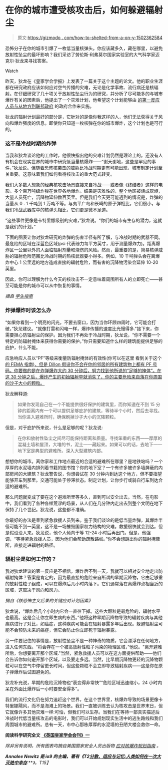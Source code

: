 # 在你的城市遭受核攻击后，如何躲避辐射尘

> 原文:[https://gizmodo . com/how-to-shelted-from-a-on-y-1502362584](https://gizmodo.com/how-to-shelter-from-fallout-after-a-nuclear-attack-on-y-1502362584)

恐怖分子在你的城市引爆了一枚低当量核弹头。你应该藏多久，藏在哪里，以避免放射性坠尘的最坏影响？我们采访了劳伦斯·利弗莫尔国家实验室的大气科学家迈克尔·狄龙来寻找答案。

Watch

昨天，狄龙在《皇家学会学报》上发表了一篇关于这个主题的论文。他的职业生涯都在研究政府应该如何应对空气传播的灾难，无论是化学事故、流行病还是核辐射。在仔细研究了几十项关于放射性坠尘行为的研究，并分析了尽可能多的与城市爆炸有关的因素后，他提出了一个灾难计划，他希望这个计划能够由 [的第一反应人员与从地方到联邦政府](https://responder.llnl.gov/data/assets/docs/publications/Planning_Guidance_for_Response_to_a_Nuclear_Detonation-2nd_Edition_FINAL.pdf) 的政府合作来实施。

狄龙的辐射计划最好的部分是，它针对的是像你我这样的人，他们无法获得关于风向和爆炸强度的信息。即使你只知道一枚核弹在你的城市爆炸，这个计划也是可行的。

### 这不是冷战时期的炸弹

当我和狄龙谈论他的工作时，他很快指出他的灾难计划仍然是理论上的。还没有人有机会在现实世界的城市中研究低当量核爆炸——“谢天谢地，这些是罕见的事件，”狄龙说。但随着恐怖核袭击的威胁比冷战时期更有可能出现，城市制定计划至关重要。这意味着我们如何看待核攻击的重大范式转变。

我们大多数人想象的经典核攻击场景直接来自冷战——或者像《终结者》这样的电影。多个百万吨级炸弹在世界各地爆炸。结果是灾难性的，整个地区被烧成灰烬，大量人员死亡，沉降物延伸数百英里。但是我们今天更可能遇到的情况是，炸弹的当量从 0 . 1 千吨到 1 万吨不等。与夷平广岛和长崎的原子弹相比，它们很小，与我们冷战武器库中的核弹头相比，它们更是微不足道。

“这些事件更像是卡特里娜级别的灾难，”狄龙说。“你们的城市有生存的潜力，这就是我们的计划。”

下面的图表让你对狄龙研究的炸弹的伤害半径有所了解，与冷战时期的武器不同。最危险的区域在深蓝色区域(psi 代表磅力每平方英寸，用于测量爆炸力)。距离爆炸区一公里以外的人面临辐射剂量和烧伤的风险。然而，最重要的是，简易核弹威胁的辐射危险范围比冷战时期的热核武器要小得多。例如，10 千吨弹头会在离爆炸中心 1 公里远的地方造成直接的辐射危险，而有害的沉降物污染会延伸 10-20 英里。

因此，你可以理解为什么今天的核攻击不一定意味着周围所有人的立即死亡——甚至可能是你的城市可以从中恢复的事情。

*摘自* [*学生指南*](https://responder.llnl.gov/content/assets/docs/training/SG-Fed-IND-Response-planning.pdf)

### 炸弹爆炸时该怎么办

“如果你看到一个明亮的闪光，不要去窗口，因为当你环顾四周时，它可能会打破，”狄龙建议。"就像打雷和闪电一样，爆炸传播的速度比光慢得多."接下来，你需要担心防辐射尘的保护。因为我们不再处于冷战时期，狄龙说，“你不需要一个特定的防辐射掩体来获得你需要的保护。”你只需要知道什么样的建筑能提供足够的庇护，什么不能。

应急响应人员以“PF”等级来衡量防辐射掩体的有效性(你可以在这里 看到关于这个 [的 FEMA 指南)，但是 Dillon 假设你不会在你的邻居的所有建筑物上都有 PF 号码。你要做的是在炸弹爆炸大约 30 分钟后，努力找到他所说的“足够的掩体”。在这 30 分钟之后，爆炸产生的初始辐射早就消失了，你的主要危险来自落在你周围的沙子大小的颗粒。](http://www.fema.gov/pdf/plan/prevent/rms/453/fema453.pdf)

狄龙解释道:

> 如果你发现自己在一个不能提供很好保护的建筑里，而你知道在不到 15 分钟的距离内有一个可以提供足够庇护的建筑，等待半个小时，然后去寻找。当你进入避难所时，确保刷掉沙子大小的沉降颗粒。

但是，对于庇护所来说，什么是足够的呢？狄龙说:

> 在你和放射性坠尘之间尽可能保持距离和质量。寻找笨重的东西——厚厚的混凝土墙和屋顶，大堆的书，泥土——藏起来。如果可以的话，去地下——地下室是典型的避难所。深入大型建筑内部。

想想你的城市。离你家和工作地点最近的合适的避难所在哪里？是地铁站吗？一个厚厚的水泥墙内排列着书籍的图书馆？你的地下室？一个有许多被许多墙屏蔽的内部房间的大建筑？狄龙警告说，你想尝试在 30 分钟内到达这个地方，但不要指望能够开车到那里。交通可能处于停滞状态。制定计划，让你步行或骑自行车到达合适的避难所。

那么问题就变成了要在这个避难所里等多久，直到可以安全出去。当然，在电影中，我们看到了各种各样荒谬的场景，从人们在几分钟内走出去到整个文明在地下保持了几个世纪。狄龙说，这些都不准确。

你最好的办法是呆到紧急救援人员到来。鉴于我们谈论的是低当量炸弹，其爆炸半径可能不到一英里，这不是一场摧毁国家权力结构的灾难。救援很快就会到达。但是假设没人来。狄龙说，他个人倾向于等 12-24 小时后再出门。但是，他强调，“等待紧急救援人员，因为他们会帮助疏散路线。”你不会想跳出你的辐射掩蔽所，直接走进辐射的路径。

### 辐射尘是如何工作的？

我对狄龙建议的第一反应是不相信。爆炸后不到一天，我就可以相对安全地走出防辐射掩体？答案是肯定的，因为最直接的危险来自所谓的早期沉降物，它由足够重的放射性粒子组成，可以在爆炸后几小时内落下。它们通常落在离爆炸点相当近的区域，这取决于风向和风力。

*摘自《核恐怖主义后果的关键应对计划因素》*

狄龙说，“爆炸后几个小时内它会一直往下掉。这些大颗粒是最危险的，辐射水平也最高。这是会让你立即生病的东西。”他将这种早期沉降物导致的辐射疾病与其他疾病进行了对比，如癌症，这种疾病可能会在辐射暴露多年后出现。躲避辐射尘可能不会预防未来的癌症，但它会防止你立即死于辐射暴露。

另一件要记住的事情是，放射性坠尘不是一种神奇的物质，它会漂浮在任何地方，进入任何东西。“将会存在一个被高放射性粒子污染的物理区域，”他说。"离开避难所后，你想要离开那个区域."当然，紧急救援人员可以在这方面提供帮助——他们会告诉你如何避开那个区域，以及要走多远。当然，比早期沉降物更轻的沉降物颗粒可以在空气中停留更长时间，但这些颗粒不会立即导致辐射疾病——这是你在原子弹爆炸后试图避免的。

狄龙补充说，早期的危险沉降物也“衰变得非常快”“危险区域迅速缩小，24 小时内呆在外面比爆炸后一小时要安全得多”。

我们的流行文化仍在努力追赶这个世界，在这个世界里，核爆炸导致的场景更像卡特里娜飓风，而不是海滩上的场景。我们一直被训练去认为核攻击是世界末日，但它就像许多其他灾难一样:可怕，但我们可以生存。当我们在等待一部真实描述后冷战时代低当量核攻击的电影时，我们可以开始规划现实生活中的逃生路线和我们周围城市的避难所。总有一天，市中心那栋厚厚的水泥墙的丑陋大楼会救你一命。

**阅读科学研究全文** [**《英国皇家学会会刊》一**](http://rspa.royalsocietypublishing.org/content/470/2163/20130693)

*除非另有说明，所有图表均摘自美国国家安全人员出版物* [*应对核爆炸规划指南*](https://responder.llnl.gov/data/assets/docs/publications/Planning_Guidance_for_Response_to_a_Nuclear_Detonation-2nd_Edition_FINAL.pdf) *。*

***Annalee Newitz 是 io9 的主编，著有《T2***[***分散、适应与记忆:人类如何在一次大灭绝中幸存***](http://www.amazon.com/Scatter-Adapt-Remember-Survive-Extinction/dp/0385535910/?asc_campaign=InlineText&asc_refurl=https://gizmodo.com/how-to-shelter-from-fallout-after-a-nuclear-attack-on-y-1502362584&asc_source=&tag=kinjagizmodolink-20) ***》。*T15】**